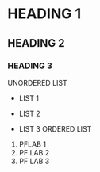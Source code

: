 # HEADING 1
## HEADING 2
### HEADING 3
UNORDERED LIST
- LIST 1
* LIST 2
+ LIST 3
ORDERED LIST
1. PFLAB 1
2. PF LAB 2
3. PF LAB 3
